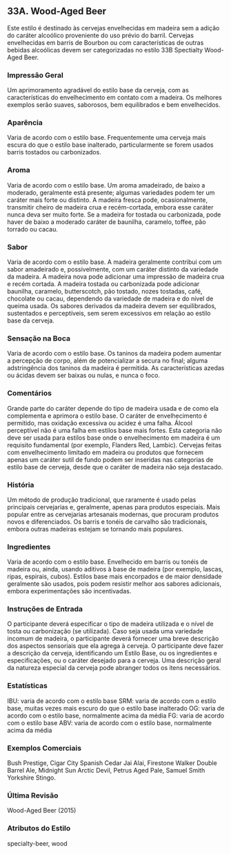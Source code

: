 ## 33A. Wood-Aged Beer

Este estilo é destinado às cervejas envelhecidas em madeira sem a adição do caráter alcoólico proveniente do uso prévio do barril. Cervejas envelhecidas em barris de Bourbon ou com características de outras bebidas alcoólicas devem ser categorizadas no estilo 33B Spectialty Wood-Aged Beer.

### Impressão Geral

Um aprimoramento agradável do estilo base da cerveja, com as características do envelhecimento em contato com a madeira. Os melhores exemplos serão suaves, saborosos, bem equilibrados e bem envelhecidos.

### Aparência

Varia de acordo com o estilo base. Frequentemente uma cerveja mais escura do que o estilo base inalterado, particularmente se forem usados barris tostados ou carbonizados.

### Aroma

Varia de acordo com o estilo base. Um aroma amadeirado, de baixo a moderado, geralmente está presente; algumas variedades podem ter um caráter mais forte ou distinto. A madeira fresca pode, ocasionalmente, transmitir cheiro de madeira crua e recém-cortada, embora esse caráter nunca deva ser muito forte. Se a madeira for tostada ou carbonizada, pode haver de baixo a moderado caráter de baunilha, caramelo, toffee, pão torrado ou cacau.

### Sabor

Varia de acordo com o estilo base. A madeira geralmente contribui com um sabor amadeirado e, possivelmente, com um caráter distinto da variedade da madeira. A madeira nova pode adicionar uma impressão de madeira crua e recém cortada. A madeira tostada ou carbonizada pode adicionar baunilha, caramelo, butterscotch, pão tostado, nozes tostadas, café, chocolate ou cacau, dependendo da variedade de madeira e do nível de queima usada. Os sabores derivados da madeira devem ser equilibrados, sustentados e perceptíveis, sem serem excessivos em relação ao estilo base da cerveja.

### Sensação na Boca

Varia de acordo com o estilo base. Os taninos da madeira podem aumentar a percepção de corpo, além de potencializar a secura no final; alguma adstringência dos taninos da madeira é permitida. As características azedas ou ácidas devem ser baixas ou nulas, e nunca o foco.

### Comentários

Grande parte do caráter depende do tipo de madeira usada e de como ela complementa e aprimora o estilo base. O caráter de envelhecimento é permitido, mas oxidação excessiva ou acidez é uma falha. Álcool perceptível não é uma falha em estilos base mais fortes. Esta categoria não deve ser usada para estilos base onde o envelhecimento em madeira é um requisito fundamental (por exemplo, Flanders Red, Lambic). Cervejas feitas com envelhecimento limitado em madeira ou produtos que fornecem apenas um caráter sutil de fundo podem ser inseridas nas categorias de estilo base de cerveja, desde que o caráter de madeira não seja destacado.

### História

Um método de produção tradicional, que raramente é usado pelas principais cervejarias e, geralmente, apenas para produtos especiais. Mais popular entre as cervejarias artesanais modernas, que procuram produtos novos e diferenciados. Os barris e tonéis de carvalho são tradicionais, embora outras madeiras estejam se tornando mais populares.

### Ingredientes

Varia de acordo com o estilo base. Envelhecido em barris ou tonéis de madeira ou, ainda, usando aditivos à base de madeira (por exemplo, lascas, ripas, espirais, cubos). Estilos base mais encorpados e de maior densidade geralmente são usados, pois podem resistir melhor aos sabores adicionais, embora experimentações são incentivadas.

### Instruções de Entrada

O participante deverá especificar o tipo de madeira utilizada e o nível de tosta ou carbonização (se utilizada). Caso seja usada uma variedade incomum de madeira, o participante deverá fornecer uma breve descrição dos aspectos sensoriais que ela agrega à cerveja. O participante deve fazer a descrição da cerveja, identificando um Estilo Base, ou os ingredientes e especificações, ou o caráter desejado para a cerveja. Uma descrição geral da natureza especial da cerveja pode abranger todos os itens necessários.

### Estatísticas

IBU: varia de acordo com o estilo base 
SRM: varia de acordo com o estilo base, muitas vezes mais escuro do que o estilo base inalterado 
OG: varia de acordo com o estilo base, normalmente acima da média
FG: varia de acordo com o estilo base 
ABV: varia de acordo com o estilo base, normalmente acima da média

### Exemplos Comerciais

Bush Prestige, Cigar City Spanish Cedar Jai Alai, Firestone Walker Double Barrel Ale, Midnight Sun Arctic Devil, Petrus Aged Pale, Samuel Smith Yorkshire Stingo.

### Última Revisão

Wood-Aged Beer (2015)

### Atributos do Estilo

specialty-beer, wood
